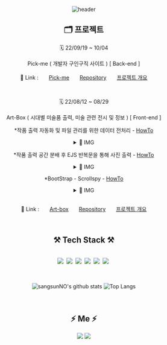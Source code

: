 <div align="center">

![header](https://capsule-render.vercel.app/api?type=waving&color=6799FF&height=250&section=header&text=Sangsun%20No&fontSize=90&animation=fadeIn&fontAlignY=38&desc=%20&descAlignY=62&descAlign=62)
 
## 🗂 프로젝트

🗓 22/09/19 ~ 10/04
<br /><br />
Pick-me ( 개발자 구인구직 사이트 ) [ Back-end ]  
<br />
🔗 Link : &nbsp; &nbsp; &nbsp; [Pick-me](http://118.67.130.161:8000/) &nbsp; &nbsp; &nbsp;
[Repository](https://github.com/sangsunNo/pick-me)  &nbsp; &nbsp; &nbsp;
[프로젝트 개요](https://sangsunno.github.io/categories/pickme)

<br />

🗓 22/08/12 ~ 08/29
<br /><br />
Art-Box ( 시대별 미술품 출력, 미술 관련 전시 및 정보 ) [ Front-end ]  

*작품 출력 자동화 및 파일 관리를 위한 데이터 전처리 - [HowTo](https://sangsunno.github.io/art%20box/art-box-2-GALLERY-%EA%B0%9C%EC%9A%94/#--%EB%8D%B0%EC%9D%B4%ED%84%B0)
<details markdown="1">
 <summary>📝 IMG</summary>
 
<!-- ![데이터](/img/data_preprocessing.png){ width=50% } -->
<img src = "/img/data_preprocessing.png" width = "50%"> 
 
</details>
 
*작품 출력 공간 분배 후 EJS 반복문을 통해 사진 출력 - [HowTo](https://sangsunno.github.io/art%20box/art-box-3-GALLERY-%EC%84%A4%EA%B3%84/#1%EC%A4%84%EC%97%90-3%EA%B0%9C-%EC%94%A9-%EB%B0%98%EB%B3%B5-%EC%B6%9C%EB%A0%A5)  

<details markdown="1">
 <summary>📝 IMG</summary>
 
![3분할 img](/img/div3.png)
![3분할 gif](/img/div3.gif)   

---

![sweetalert2 img](/img/sweetalert2.png)  
![navbar img](/img/navbar.png)  
![sweetalert2 gif](/img/sweetalert2.gif)  
 
</details>
 
*BootStrap - Scrollspy - [HowTo](https://sangsunno.github.io/art%20box/art-box-3-GALLERY-%EC%84%A4%EA%B3%84/#%EC%82%AC%EC%9D%B4%EB%93%9C%EB%B0%94--bootstrap---scrollspy-)  

<details markdown="1">
 <summary>📝 IMG</summary>
 
![scrollspy setting](/img/scrollspy_setting.png)  
![3분할 gif](/img/scrollspy_setting.gif)   
![scrollspy scroll](/img/scrollspy_scroll.png)  
![3분할 gif](/img/scrollspy_scroll.gif)
 
</details>

<br />

🔗 Link : &nbsp; &nbsp; &nbsp; [Art-box](http://118.67.142.110:8000/) &nbsp; &nbsp; &nbsp;
[Repository](https://github.com/sangsunNo/art-box)  &nbsp; &nbsp; &nbsp;
[프로젝트 개요](https://sangsunno.github.io/categories/artbox)

<br>

## ⚒ Tech Stack ⚒
<br>
<img src="https://img.shields.io/badge/C-A8B9CC?style=flat-square&logo=C&logoColor=white"/></a>&nbsp;
<img src="https://img.shields.io/badge/Python-3766AB?style=flat-square&logo=Python&logoColor=white"/></a>&nbsp;
<img src="https://img.shields.io/badge/html-E34F26?style=flat-square&logo=HTML5&logoColor=white"/></a>&nbsp;
<img src="https://img.shields.io/badge/Javascript-ffb13b?style=flat-square&logo=javascript&logoColor=white"/></a>&nbsp;
<img src="https://img.shields.io/badge/css-1572B6?style=flat-square&logo=css3&logoColor=white"/></a>&nbsp;
<img src="https://img.shields.io/badge/Mysql-E6B91E?style=flat-square&logo=MySql&logoColor=white"/></a>&nbsp;
<br><br><br>

![sangsunNO's github stats](https://github-readme-stats.vercel.app/api?username=sangsunNo&show_icons=true&theme=tokyonight)
![Top Langs](https://github-readme-stats.vercel.app/api/top-langs/?username=sangsunNo&layout=compact&theme=tokyonight)
<br><br><br>


## ⚡️ Me ⚡️
<a href='https://sangsunNo.github.io/' 
   target='_blank'>
   <img src="https://img.shields.io/badge/gitblog-6799FF?style=flat-square&logo=github&logoColor=white"/></a>
</a>
<a href="mailto:mbhb8817@gmail.com"><img src="https://img.shields.io/badge/Gmail-D0A9F5?style=flat-square&logo=Gmail&logoColor=white&link=mailto:mbhb8817@gmail.com"/></a>
</div>



